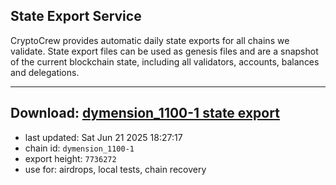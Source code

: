 ## State Export Service
CryptoCrew provides automatic daily state exports for all chains we validate. State export files can be used as genesis files and are a snapshot of the current blockchain state, including all validators, accounts, balances and delegations.

---
**Download: [dymension_1100-1 state export](https://dl-eu2.ccvalidators.com/SERVICE/dymension/dymension_1100-1_export_7736272.json)**
---

- last updated: Sat Jun 21 2025 18:27:17
- chain id: `dymension_1100-1`
- export height: `7736272`
- use for: airdrops, local tests, chain recovery
